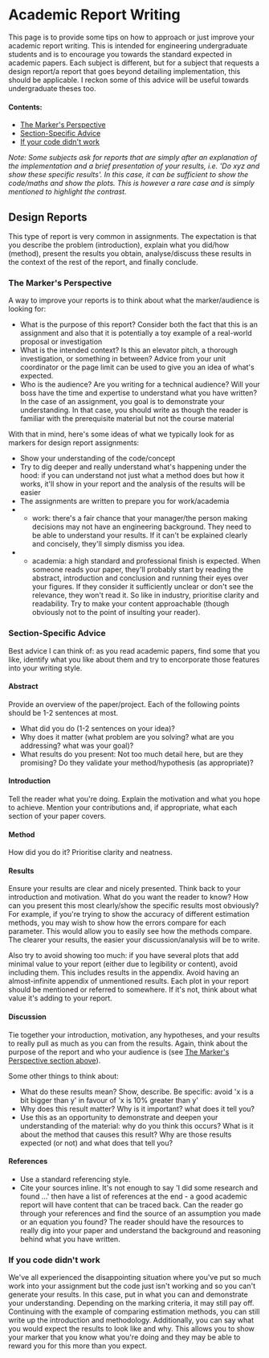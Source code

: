 # Academic Report Writing
This page is to provide some tips on how to approach or just improve your academic report writing. This is intended for engineering undergraduate students and is to encourage you towards the standard expected in academic papers. Each subject is different, but for a subject that requests a design report/a report that goes beyond detailing implementation, this should be applicable. I reckon some of this advice will be useful towards undergraduate theses too.

#### Contents:
- [The Marker's Perspective](#markers-perspective)
- [Section-Specific Advice](#section-spec-advice)
- [If your code didn't work](#bad-code)

*Note: Some subjects ask for reports that are simply after an explanation of the implementation and a brief presentation of your results, i.e. 'Do xyz and show these specific results'. In this case, it can be sufficient to show the code/maths and show the plots. This is however a rare case and is simply mentioned to highlight the contrast.*

## Design Reports
This type of report is very common in assignments. The expectation is that you describe the problem (introduction), explain what you did/how (method), present the results you obtain, analyse/discuss these results in the context of the rest of the report, and finally conclude.

<a name=markers-perspective></a>
### The Marker's Perspective
A way to improve your reports is to think about what the marker/audience is looking for:
- What is the purpose of this report? Consider both the fact that this is an assignment and also that it is potentially a toy example of a real-world proposal or investigation
- What is the intended context? Is this an elevator pitch, a thorough investigation, or something in between? Advice from your unit coordinator or the page limit can be used to give you an idea of what's expected.
- Who is the audience? Are you writing for a technical audience? Will your boss have the time and expertise to understand what you have written? In the case of an assignment, you goal is to demonstrate your understanding. In that case, you should write as though the reader is familiar with the prerequisite material but not the course material

With that in mind, here's some ideas of what we typically look for as markers for design report assignments:
- Show your understanding of the code/concept
- Try to dig deeper and really understand what's happening under the hood: if you can understand not just what a method does but how it works, it'll show in your report and the analysis of the results will be easier
- The assignments are written to prepare you for work/academia
- - work: there's a fair chance that your manager/the person making decisions may not have an engineering background. They need to be able to understand your results. If it can't be explained clearly and concisely, they'll simply dismiss you idea.
- - academia: a high standard and professional finish is expected. When someone reads your paper, they'll probably start by reading the abstract, introduction and conclusion and running their eyes over your figures. If they consider it sufficiently unclear or don't see the relevance, they won't read it. So like in industry, prioritise clarity and readability. Try to make your content approachable (though obviously not to the point of insulting your reader).

<a name=section-spec-advice></a>
### Section-Specific Advice
Best advice I can think of: as you read academic papers, find some that you like, identify what you like about them and try to encorporate those features into your writing style.

#### Abstract
Provide an overview of the paper/project. Each of the following points should be 1-2 sentences at most.
- What did you do (1-2 sentences on your idea)?
- Why does it matter (what problem are you solving? what are you addressing? what was your goal)?
- What results do you present: Not too much detail here, but are they promising? Do they validate your method/hypothesis (as appropriate)?

#### Introduction
Tell the reader what you're doing. Explain the motivation and what you hope to achieve. Mention your contributions and, if appropriate, what each section of your paper covers.

#### Method
How did you do it? Prioritise clarity and neatness.

#### Results
Ensure your results are clear and nicely presented. Think back to your introduction and motivation. What do you want the reader to know? How can you present this most clearly/show the specific results most obviously? For example, if you're trying to show the accuracy of different estimation methods, you may wish to show how the errors compare for each parameter. This would allow you to easily see how the methods compare. The clearer your results, the easier your discussion/analysis will be to write.

Also try to avoid showing too much: if you have several plots that add minimal value to your report (either due to legibility or content), avoid including them. This includes results in the appendix. Avoid having an almost-infinite appendix of unmentioned results. Each plot in your report should be mentioned or referred to somewhere. If it's not, think about what value it's adding to your report.

#### Discussion
Tie together your introduction, motivation, any hypotheses, and your results to really pull as much as you can from the results. Again, think about the purpose of the report and who your audience is (see [The Marker's Perspective section above](#the-markers-perspective)).

Some other things to think about:
- What do these results mean? Show, describe. Be specific: avoid 'x is a bit bigger than y' in favour of 'x is 10% greater than y'
- Why does this result matter? Why is it important? what does it tell you? 
- Use this as an opportunity to demonstrate and deepen your understanding of the material: why do you think this occurs? What is it about the method that causes this result? Why are those results expected (or not) and what does that tell you?

#### References
- Use a standard referencing style.
- Cite your sources inline. It's not enough to say 'I did some research and found ...' then have a list of references at the end - a good academic report will have content that can be traced back. Can the reader go through your references and find the source of an assumption you made or an equation you found? The reader should have the resources to really dig into your paper and understand the background and reasoning behind what you have written.

<a name=bad-code></a>
### If you code didn't work
We've all experienced the disappointing situation where you've put so much work into your assignment but the code just isn't working and so you can't generate your results. In this case, put in what you can and demonstrate your understanding. Depending on the marking criteria, it may still pay off. Continuing with the example of comparing estimation methods, you can still write up the introduction and methodology. Additionally, you can say what you would expect the results to look like and why. This allows you to show your marker that you know what you're doing and they may be able to reward you for this more than you expect.
